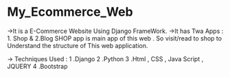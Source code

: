 # My_Ecommerce_Web

->It is a E-Commerce Website Using Django FrameWork.
->It has Twa Apps : 1. Shop & 2.Blog
  SHOP app is main app of this web .
  So visit/read to shop to Understand the structure of This web application.

-> Techniques Used :
1 .Django
2 .Python
3 .Html , CSS , Java Script , JQUERY
4 .Bootstrap

